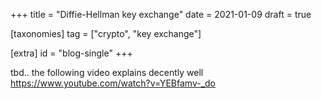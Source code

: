 +++
title = "Diffie-Hellman key exchange"
date = 2021-01-09
draft = true

[taxonomies]
tag = ["crypto", "key exchange"]

[extra]
id = "blog-single"
+++

tbd.. the following video explains decently well
https://www.youtube.com/watch?v=YEBfamv-_do

<!-- more -->


